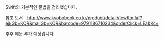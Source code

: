 Swift의 기본적인 문법을 정리했습니다.

참조 도서 - http://www.kyobobook.co.kr/product/detailViewKor.laf?ejkGb=KOR&mallGb=KOR&barcode=9791186710234&orderClick=LEa&Kc=

추후 예문 추가 예정입니다.

